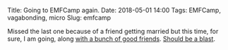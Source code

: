 Title: Going to EMFCamp again.
Date: 2018-05-01 14:00
Tags: EMFCamp, vagabonding, micro
Slug: emfcamp

Missed the last one because of a friend getting married but this time, for sure, I am going, along [with a bunch of good friends](http://r4nger5.com). [Should be a blast](https://emfcamp.org).
